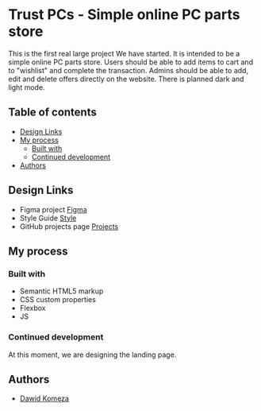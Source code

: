 # Trust PCs - Simple online PC parts store

This is the first real large project We have started. It is intended to be a simple online PC parts store. Users should be able to add items to cart and to "wishlist" and complete the transaction. Admins should be able to add, edit and delete offers directly on the website. There is planned dark and light mode.

## Table of contents

- [Design Links](#links)
- [My process](#my-process)
  - [Built with](#built-with)
  - [Continued development](#continued-development)
- [Authors](#authors)

## Design Links

- Figma project [Figma](https://www.figma.com/file/JMizyfdG13udWs66yPqvU2/Untitled?node-id=0%3A1)
- Style Guide [Style](https://github.com/d4wk0m/Trust-PCs/blob/main/design/style.md)
- GitHub projects page [Projects](https://github.com/d4wk0m/Trust-PCs/projects)

## My process

### Built with

- Semantic HTML5 markup
- CSS custom properties
- Flexbox
- JS

### Continued development

At this moment, we are designing the landing page. 

## Authors

- [Dawid Komęza](https://github.com/d4wk0m)